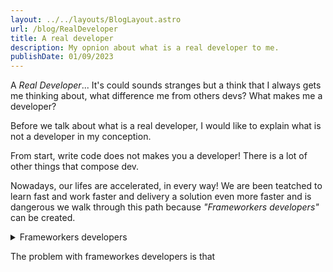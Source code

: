 ```yaml
---
layout: ../../layouts/BlogLayout.astro
url: /blog/RealDeveloper
title: A real developer
description: My opnion about what is a real developer to me.
publishDate: 01/09/2023
---
```


A *Real Developer*... It's could sounds stranges but a think that I always gets me thinking about, what difference me from others devs? What makes me a developer? 

Before we talk about what is a real developer,  I would like to explain what is not a developer in my conception.

From start, write code does not makes you a developer! There is a lot of other things that compose dev. 

Nowadays, our lifes are accelerated, in every way! We are been teatched to learn fast and work faster and delivery a solution even more faster and is dangerous we walk through this path because *"Frameworkers developers"* can be created.

<details>
    <summary>Frameworkers developers</summary>
    A frameworker developer is that dev that only knows to write code in one framework, not even know the language
</details>


The problem with frameworkes developers is that 
